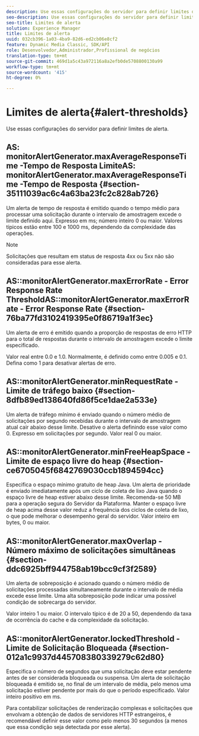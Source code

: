 ```yaml
---
description: Use essas configurações do servidor para definir limites de alerta.
seo-description: Use essas configurações do servidor para definir limites de alerta.
seo-title: Limites de alerta
solution: Experience Manager
title: Limites de alerta
uuid: 032cb396-1a03-4ba9-82d6-ed2cb06e8cf2
feature: Dynamic Media Classic, SDK/API
role: Desenvolvedor,Administrador,Profissional de negócios
translation-type: tm+mt
source-git-commit: 469d1a5c43a972116a8a2efb0de5708800130a99
workflow-type: tm+mt
source-wordcount: '415'
ht-degree: 0%

---
```



# Limites de alerta{#alert-thresholds}

Use essas configurações do servidor para definir limites de alerta.

## AS: monitorAlertGenerator.maxAverageResponseTime -Tempo de Resposta LimiteAS: monitorAlertGenerator.maxAverageResponseTime -Tempo de Resposta {#section-35111039ac6c4a63ba23fc2c828ab726}

Um alerta de tempo de resposta é emitido quando o tempo médio para processar uma solicitação durante o intervalo de amostragem excede o limite definido aqui. Expresso em ms; número inteiro 0 ou maior. Valores típicos estão entre 100 e 1000 ms, dependendo da complexidade das operações.

>[!NOTE]
>
>Solicitações que resultam em status de resposta 4xx ou 5xx não são consideradas para esse alerta.

## AS::monitorAlertGenerator.maxErrorRate - Error Response Rate ThresholdAS::monitorAlertGenerator.maxErrorRate - Error Response Rate {#section-76ba77fd3102419395e0f86719a1f3ec}

Um alerta de erro é emitido quando a proporção de respostas de erro HTTP para o total de respostas durante o intervalo de amostragem excede o limite especificado.

Valor real entre 0.0 e 1.0. Normalmente, é definido como entre 0.005 e 0.1. Defina como 1 para desativar alertas de erro.

## AS::monitorAlertGenerator.minRequestRate - Limite de tráfego baixo {#section-8dfb89ed138640fd86f5ce1dae2a533e}

Um alerta de tráfego mínimo é enviado quando o número médio de solicitações por segundo recebidas durante o intervalo de amostragem atual cair abaixo desse limite. Desative o alerta definindo esse valor como 0. Expresso em solicitações por segundo. Valor real 0 ou maior.

## AS::monitorAlertGenerator.minFreeHeapSpace -Limite de espaço livre do heap {#section-ce6705045f6842769030ccb1894594cc}

Especifica o espaço mínimo gratuito de heap Java. Um alerta de prioridade é enviado imediatamente após um ciclo de coleta de lixo Java quando o espaço livre de heap estiver abaixo desse limite. Recomenda-se 50 MB para a operação segura do Servidor da Plataforma. Manter o espaço livre de heap acima desse valor reduz a frequência dos ciclos de coleta de lixo, o que pode melhorar o desempenho geral do servidor. Valor inteiro em bytes, 0 ou maior.

## AS::monitorAlertGenerator.maxOverlap - Número máximo de solicitações simultâneas {#section-ddc6925bff944758ab19bcc9cf3f2589}

Um alerta de sobreposição é acionado quando o número médio de solicitações processadas simultaneamente durante o intervalo de média excede esse limite. Uma alta sobreposição pode indicar uma possível condição de sobrecarga do servidor.

Valor inteiro 1 ou maior. O intervalo típico é de 20 a 50, dependendo da taxa de ocorrência do cache e da complexidade da solicitação.

## AS::monitorAlertGenerator.lockedThreshold - Limite de Solicitação Bloqueada {#section-012a1c9937d445708380339279c62d80}

Especifica o número de segundos que uma solicitação deve estar pendente antes de ser considerada bloqueada ou suspensa. Um alerta de solicitação bloqueada é emitido se, no final de um intervalo de média, pelo menos uma solicitação estiver pendente por mais do que o período especificado. Valor inteiro positivo em ms.

Para contabilizar solicitações de renderização complexas e solicitações que envolvam a obtenção de dados de servidores HTTP estrangeiros, é recomendável definir esse valor como pelo menos 30 segundos (a menos que essa condição seja detectada por esse alerta).
